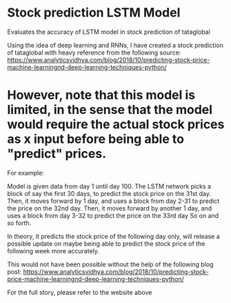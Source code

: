 # Stock prediction LSTM Model
Evaluates the accuracy of LSTM model in stock prediction of tataglobal 

Using the idea of deep learning and RNNs, I have created a stock prediction of tataglobal with heavy reference from the following source:
https://www.analyticsvidhya.com/blog/2018/10/predicting-stock-price-machine-learningnd-deep-learning-techniques-python/

# However, note that this model is limited, in the sense that the model would require the actual stock prices as x input before being able to "predict" prices.

For example:

Model is given data from day 1 until day 100.
The LSTM network picks a block of say the first 30 days, to predict the stock price on the 31st day.
Then, it moves forward by 1 day, and uses a block from day 2-31 to predict the price on the 32nd day.
Then, it moves forward by another 1 day, and uses a block from day 3-32 to predict the price on the 33rd day
So on and so forth.

In theory, it predicts the stock price of the following day only, will release a possible update on maybe being able to predict the stock price of the following week more accurately.


This would not have been possible without the help of the following blog post:
https://www.analyticsvidhya.com/blog/2018/10/predicting-stock-price-machine-learningnd-deep-learning-techniques-python/

For the full story, please refer to the website above

